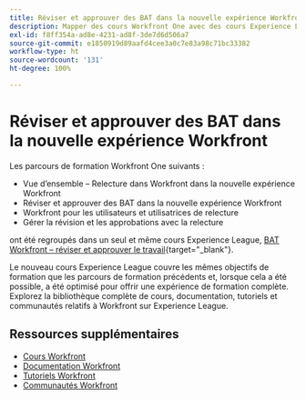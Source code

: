 ```yaml
---
title: Réviser et approuver des BAT dans la nouvelle expérience Workfront
description: Mapper des cours Workfront One avec des cours Experience League
exl-id: f8ff354a-ad8e-4231-ad8f-3de7d6d506a7
source-git-commit: e1850919d89aafd4cee3a0c7e83a98c71bc33382
workflow-type: ht
source-wordcount: '131'
ht-degree: 100%

---
```


# Réviser et approuver des BAT dans la nouvelle expérience Workfront

Les parcours de formation Workfront One suivants :

* Vue d’ensemble – Relecture dans Workfront dans la nouvelle expérience Workfront
* Réviser et approuver des BAT dans la nouvelle expérience Workfront
* Workfront pour les utilisateurs et utilisatrices de relecture
* Gérer la révision et les approbations avec la relecture

ont été regroupés dans un seul et même cours Experience League, [BAT Workfront – réviser et approuver le travail](https://experienceleague.adobe.com/?recommended=Workfront-L-1-2022.1.proof){target="_blank"}.

Le nouveau cours Experience League couvre les mêmes objectifs de formation que les parcours de formation précédents et, lorsque cela a été possible, a été optimisé pour offrir une expérience de formation complète.  Explorez la bibliothèque complète de cours, documentation, tutoriels et communautés relatifs à Workfront sur Experience League.

## Ressources supplémentaires

* [Cours Workfront](https://experienceleague.adobe.com/?lang=fr&amp;Solution=Workfront#courses)
* [Documentation Workfront](https://experienceleague.adobe.com/docs/workfront.html?lang=fr)
* [Tutoriels Workfront](https://experienceleague.adobe.com/docs/workfront-learn/tutorials-workfront/home.html?lang=fr)
* [Communautés Workfront](https://experienceleaguecommunities.adobe.com/t5/workfront/ct-p/workfront)

